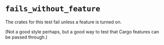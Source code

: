 # `fails_without_feature`

The crates for this test fail unless a feature is turned on.

(Not a good style perhaps, but a good way to test that Cargo features can be passed through.)
